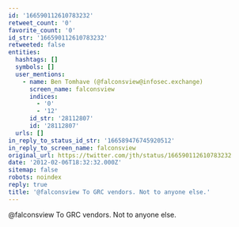 ```yaml
---
id: '166590112610783232'
retweet_count: '0'
favorite_count: '0'
id_str: '166590112610783232'
retweeted: false
entities:
  hashtags: []
  symbols: []
  user_mentions:
    - name: Ben Tomhave (@falconsview@infosec.exchange)
      screen_name: falconsview
      indices:
        - '0'
        - '12'
      id_str: '28112807'
      id: '28112807'
  urls: []
in_reply_to_status_id_str: '166589476745920512'
in_reply_to_screen_name: falconsview
original_url: https://twitter.com/jth/status/166590112610783232
date: '2012-02-06T18:32:32.000Z'
sitemap: false
robots: noindex
reply: true
title: '@falconsview To GRC vendors. Not to anyone else.'
---
```


@falconsview To GRC vendors. Not to anyone else.